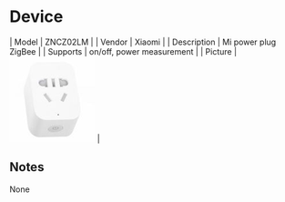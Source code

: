 
# Device

| Model | ZNCZ02LM  |
| Vendor  | Xiaomi  |
| Description | Mi power plug ZigBee |
| Supports | on/off, power measurement |
| Picture | ![../images/devices/ZNCZ02LM.jpg](../images/devices/ZNCZ02LM.jpg) |

## Notes

None
